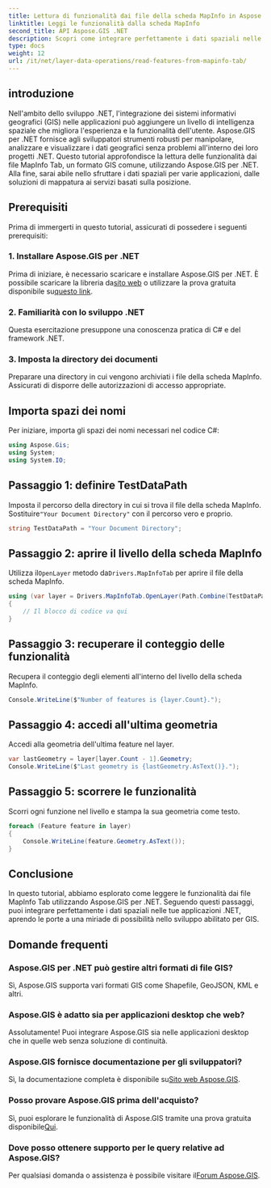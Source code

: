 ```yaml
---
title: Lettura di funzionalità dai file della scheda MapInfo in Aspose.GIS
linktitle: Leggi le funzionalità dalla scheda MapInfo
second_title: API Aspose.GIS .NET
description: Scopri come integrare perfettamente i dati spaziali nelle tue applicazioni .NET con Aspose.GIS, consentendoti di leggere facilmente le funzionalità dai file MapInfo Tab.
type: docs
weight: 12
url: /it/net/layer-data-operations/read-features-from-mapinfo-tab/
---
```

## introduzione
Nell'ambito dello sviluppo .NET, l'integrazione dei sistemi informativi geografici (GIS) nelle applicazioni può aggiungere un livello di intelligenza spaziale che migliora l'esperienza e la funzionalità dell'utente. Aspose.GIS per .NET fornisce agli sviluppatori strumenti robusti per manipolare, analizzare e visualizzare i dati geografici senza problemi all'interno dei loro progetti .NET. Questo tutorial approfondisce la lettura delle funzionalità dai file MapInfo Tab, un formato GIS comune, utilizzando Aspose.GIS per .NET. Alla fine, sarai abile nello sfruttare i dati spaziali per varie applicazioni, dalle soluzioni di mappatura ai servizi basati sulla posizione.
## Prerequisiti
Prima di immergerti in questo tutorial, assicurati di possedere i seguenti prerequisiti:
### 1. Installare Aspose.GIS per .NET
 Prima di iniziare, è necessario scaricare e installare Aspose.GIS per .NET. È possibile scaricare la libreria da[sito web](https://releases.aspose.com/gis/net/) o utilizzare la prova gratuita disponibile su[questo link](https://releases.aspose.com/).
### 2. Familiarità con lo sviluppo .NET
Questa esercitazione presuppone una conoscenza pratica di C# e del framework .NET.
### 3. Imposta la directory dei documenti
Preparare una directory in cui vengono archiviati i file della scheda MapInfo. Assicurati di disporre delle autorizzazioni di accesso appropriate.

## Importa spazi dei nomi
Per iniziare, importa gli spazi dei nomi necessari nel codice C#:
```csharp
using Aspose.Gis;
using System;
using System.IO;
```

## Passaggio 1: definire TestDataPath
 Imposta il percorso della directory in cui si trova il file della scheda MapInfo. Sostituire`"Your Document Directory"` con il percorso vero e proprio.
```csharp
string TestDataPath = "Your Document Directory";
```
## Passaggio 2: aprire il livello della scheda MapInfo
 Utilizza il`OpenLayer` metodo da`Drivers.MapInfoTab` per aprire il file della scheda MapInfo.
```csharp
using (var layer = Drivers.MapInfoTab.OpenLayer(Path.Combine(TestDataPath, "data.tab")))
{
    // Il blocco di codice va qui
}
```
## Passaggio 3: recuperare il conteggio delle funzionalità
Recupera il conteggio degli elementi all'interno del livello della scheda MapInfo.
```csharp
Console.WriteLine($"Number of features is {layer.Count}.");
```
## Passaggio 4: accedi all'ultima geometria
Accedi alla geometria dell'ultima feature nel layer.
```csharp
var lastGeometry = layer[layer.Count - 1].Geometry;
Console.WriteLine($"Last geometry is {lastGeometry.AsText()}.");
```
## Passaggio 5: scorrere le funzionalità
Scorri ogni funzione nel livello e stampa la sua geometria come testo.
```csharp
foreach (Feature feature in layer)
{
    Console.WriteLine(feature.Geometry.AsText());
}
```

## Conclusione
In questo tutorial, abbiamo esplorato come leggere le funzionalità dai file MapInfo Tab utilizzando Aspose.GIS per .NET. Seguendo questi passaggi, puoi integrare perfettamente i dati spaziali nelle tue applicazioni .NET, aprendo le porte a una miriade di possibilità nello sviluppo abilitato per GIS.
## Domande frequenti
### Aspose.GIS per .NET può gestire altri formati di file GIS?
Sì, Aspose.GIS supporta vari formati GIS come Shapefile, GeoJSON, KML e altri.
### Aspose.GIS è adatto sia per applicazioni desktop che web?
Assolutamente! Puoi integrare Aspose.GIS sia nelle applicazioni desktop che in quelle web senza soluzione di continuità.
### Aspose.GIS fornisce documentazione per gli sviluppatori?
 Sì, la documentazione completa è disponibile su[Sito web Aspose.GIS](https://reference.aspose.com/gis/net/).
### Posso provare Aspose.GIS prima dell'acquisto?
 Sì, puoi esplorare le funzionalità di Aspose.GIS tramite una prova gratuita disponibile[Qui](https://releases.aspose.com/).
### Dove posso ottenere supporto per le query relative ad Aspose.GIS?
 Per qualsiasi domanda o assistenza è possibile visitare il[Forum Aspose.GIS](https://forum.aspose.com/c/gis/33).